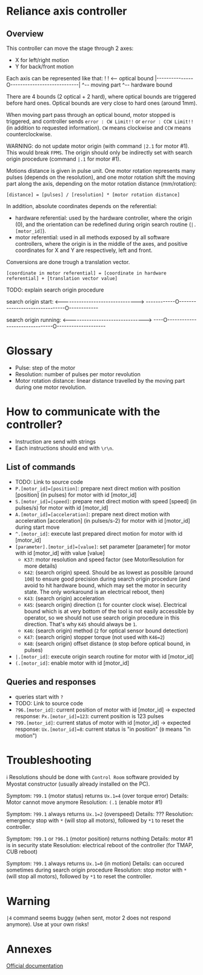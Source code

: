 ﻿# Reliance axis controller

## Overview

This controller can move the stage through 2 axes:
- X for left/right motion
- Y for back/front motion

Each axis can be represented like that:
!                                       ! <-- optical bound
|---------------O----------------------------|
^-- moving part              ^-- hardware bound

There are 4 bounds (2 optical + 2 hard), where optical bounds are triggered before hard ones.
Optical bounds are very close to hard ones (around 1mm).

When moving part pass through an optical bound, motor stopped is triggered, and controller sends `error : CW Limit!!` or `error : CCW Limit!!` (in addition to requested information).
`CW` means clockwise and `CCW` means counterclockwise.

WARNING: do not update motor origin (with command `|2.1` for motor #1). This would break `FPMS`. The origin should only be indirectly set with search origin procedure (command `|.1` for motor #1).

Motions distance is given in pulse unit. One motor rotation represents many pulses (depends on the resolution), and one motor rotation shift the moving part along the axis, depending on the motor rotation distance (mm/rotation):

`[distance] = [pulses] / [resolution] * [motor rotation distance]`

In addition, absolute coordinates depends on the referential:

- hardware referential: used by the hardware controller, where the origin (0), and the orientation can be redefined during origin search routine (`|.[motor_id]`).
- motor referential: used in all methods exposed by all software controllers, where the origin is in the middle of the axes, and positive coordinates for X and Y are respectively, left and front.

Conversions are done trough a translation vector.

`[coordinate in motor referential] = [coordinate in hardware referential] + [translation vector value]`

TODO: explain search origin procedure

search origin start:
<------------------------------->
------------O-------------------------------O------------


search origin running:
<------------------------------->
----O-------------------------------O--------------------

# Glossary

- Pulse: step of the motor
- Resolution: number of pulses per motor revolution
- Motor rotation distance: linear distance travelled by the moving part during one motor revolution.

# How to communicate with the controller?

- Instruction are send with strings
- Each instructions should end with `\r\n`.

## List of commands

- TODO: Link to source code
- `P.[motor_id]=[position]`: prepare next direct motion with position [position] (in pulses) for motor with id [motor_id]
- `S.[motor_id]=[speed]`: prepare next direct motion with speed [speed] (in pulses/s) for motor with id [motor_id]
- `A.[motor_id]=[acceleration]`: prepare next direct motion with acceleration [acceleration] (in pulses/s-2) for motor with id [motor_id] during start move
- `^.[motor_id]`: execute last prepared direct motion for motor with id [motor_id]
- `[parameter].[motor_id]=[value]`: set parameter [parameter] for motor with id [motor_id] with value [value]
    * `K37`: motor resolution and speed factor (see MotorResolution for more details)
    * `K42`: (search origin) speed. Should be as lowest as possible (around `100`) to ensure good precision during search origin procedure (and avoid to hit hardware bound, which may set the motor in security state. The only workaround is an electrical reboot, then)
    * `K43`: (search origin) acceleration
    * `K45`: (search origin) direction (`1` for counter clock wise). Electrical bound which is at very bottom of the tool is not easily accessible by operator, so we should not use search origin procedure in this direction. That's why `K45` should always be `1`.
    * `K46`: (search origin) method (`2` for optical sensor bound detection)
    * `K47`: (search origin) stopper torque (not used with `K46=2`)
    * `K48`: (search origin) offset distance (`0` stop before optical bound, in pulses)
- `|.[motor_id]`: execute origin search routine for motor with id [motor_id]
- `(.[motor_id]`: enable motor with id [motor_id]

## Queries and responses

- queries start with `?`
- TODO: Link to source code
- `?96.[motor_id]`: current position of motor with id [motor_id]
  -> expected response: `Px.[motor_id]=123`: current position is 123 pulses
- `?99.[motor_id]`: current status of motor with id [motor_id]
  -> expected response: `Ux.[motor_id]=8`: current status is "in position" (`0` means "in motion")

# Troubleshooting

ℹ Resolutions should be done with `Control Room` software provided by Myostat constructor (usually already installed on the PC).

Symptom: `?99.1` (motor status) returns `Ux.1=4` (over torque error)
Details: Motor cannot move anymore
Resolution: `(.1` (enable motor #1)

Symptom: `?99.1` always returns `Ux.1=2` (overspeed)
Details: ???
Resolution: emergency stop with `*` (will stop all motors), followed by `*1` to reset the controller.

Symptom: `?99.1` or `?96.1` (motor position) returns nothing
Details: motor #1 is in security state
Resolution: electrical reboot of the controller (for TMAP, CUB reboot)

Symptom: `?99.1` always returns `Ux.1=0` (in motion)
Details: can occured sometimes during search origin procedure
Resolution: stop motor with `*` (will stop all motors), followed by `*1` to reset the controller.

# Warning

`|4` command seems buggy (when sent, motor 2 does not respond anymore). Use at your own risks!

# Annexes

[Official documentation](https://docs.myostat.ca/display/MYOS/CM1-C+User+Guide)